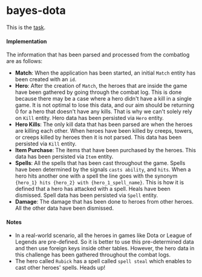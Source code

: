 bayes-dota
==========

This is the [task](TASK.md).

#### Implementation

The information that has been parsed and processed from the combatlog are as follows:

* **Match**: When the application has been started, an initial `Match` entity has been created with an `id`.
* **Hero**: After the creation of `Match`, the heroes that are inside the game have been gathered by going through the combat log. This is done because there may be a case where a hero didn't have a kill in a single game. It is not optimal to lose this data, and our aim should be returning 0 for a hero that doesn't have any kills. That is why we can't solely rely on `Kill` entity. Hero data has been persisted via `Hero` entity.
* **Hero Kills**: The only kill data that has been parsed are when the heroes are killing each other. When heroes have been killed by creeps, towers, or creeps killed by heroes then it is not parsed. This data has been persisted via `Kill` entity.
* **Item Purchase**: The items that have been purchased by the heroes. This data has been persisted via `Item` entity.
* **Spells**: All the spells that has been cast throughout the game. Spells have been determined by the signals `casts ability`, and `hits`. When a hero hits another one with a spell the line goes with the synonym `{hero_1} hits {hero_2} with {hero_1_spell_name}`. This is how it is defined that a hero has attacked with a spell. Heals have been dismissed. Spell data has been persisted via `Spell` entity.
* **Damage**: The damage that has been done to heroes from other heroes. All the other data have been dismissed.     

#### Notes

* In a real-world scenario, all the heroes in games like Dota or League of Legends are pre-defined. So it is better to use this pre-determined data and then use foreign keys inside other tables. However, the hero data in this challenge has been gathered throughout the combat logs.
* The hero called `Rubick` has a spell called `spell steal` which enables to cast other heroes' spells. Heads up!
  
